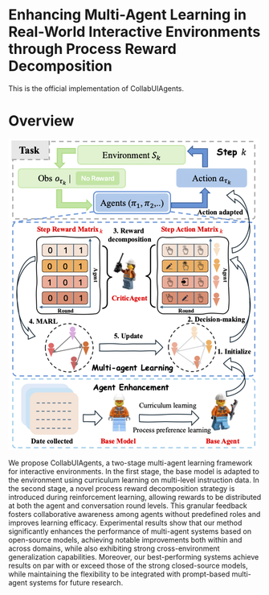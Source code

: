 <h1>Enhancing Multi-Agent Learning in Real-World Interactive Environments through Process Reward Decomposition</h1>

This is the official implementation of CollabUIAgents.

# Overview

![Overview of our multi-agent learning framework](./assets/model.png)

We propose CollabUIAgents, a two-stage multi-agent learning framework for interactive environments. In the first stage, the base model is adapted to the environment using curriculum learning on multi-level instruction data. In the second stage, a novel process reward decomposition strategy is introduced during reinforcement learning, allowing rewards to be distributed at both the agent and conversation round levels. This granular feedback fosters collaborative awareness among agents without predefined roles and improves learning efficacy. Experimental results show that our method significantly enhances the performance of multi-agent systems based on open-source models, achieving notable improvements both within and across domains, while also exhibiting strong cross-environment generalization capabilities. Moreover, our best-performing systems achieve results on par with or exceed those of the strong closed-source models, while maintaining the flexibility to be integrated with prompt-based multi-agent systems for future research.